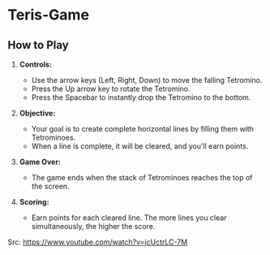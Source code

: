 # Teris-Game
## How to Play

1. **Controls:**
   - Use the arrow keys (Left, Right, Down) to move the falling Tetromino.
   - Press the Up arrow key to rotate the Tetromino.
   - Press the Spacebar to instantly drop the Tetromino to the bottom.

2. **Objective:**
   - Your goal is to create complete horizontal lines by filling them with Tetrominoes.
   - When a line is complete, it will be cleared, and you'll earn points.

3. **Game Over:**
   - The game ends when the stack of Tetrominoes reaches the top of the screen.

4. **Scoring:**
   - Earn points for each cleared line. The more lines you clear simultaneously, the higher the score.

Src: https://www.youtube.com/watch?v=jcUctrLC-7M